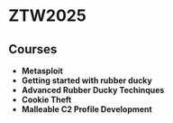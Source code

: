 # ZTW2025
## Courses

* **Metasploit**
* **Getting started with rubber ducky**
* **Advanced Rubber Ducky Techinques**
* **Cookie Theft**
* **Malleable C2 Profile Development**


